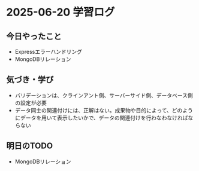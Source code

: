 # 2025-06-20 学習ログ

## 今日やったこと
- Expressエラーハンドリング
- MongoDBリレーション

## 気づき・学び
- バリデーションは、クラインアント側、サーバーサイド側、データベース側の設定が必要
- データ同士の関連付けには、正解はない。成果物や目的によって、どのようにデータを用いて表示したいかで、データの関連付けを行わなわなければならない

## 明日のTODO
- MongoDBリレーション